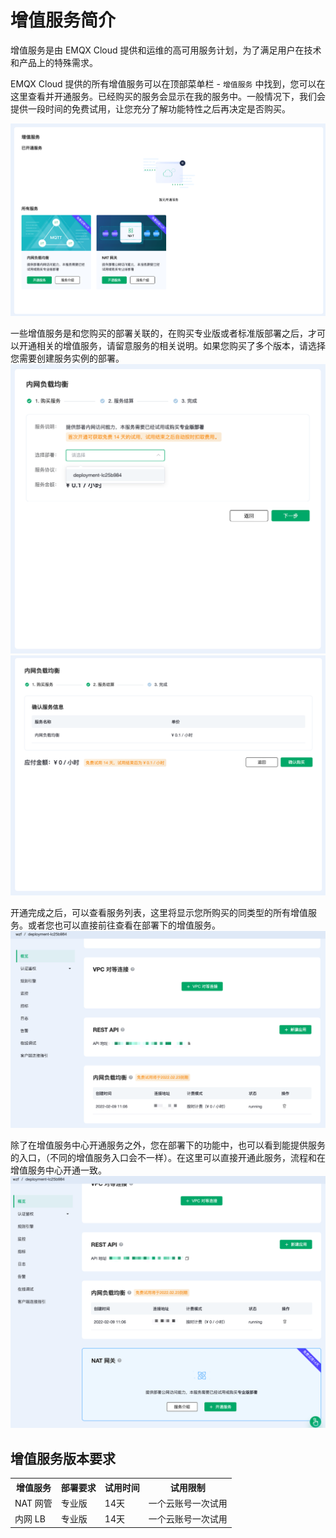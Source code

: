 # 增值服务简介


增值服务是由 EMQX Cloud 提供和运维的高可用服务计划，为了满足用户在技术和产品上的特殊需求。

EMQX Cloud 提供的所有增值服务可以在顶部菜单栏 - `增值服务` 中找到，您可以在这里查看并开通服务。已经购买的服务会显示在我的服务中。一般情况下，我们会提供一段时间的免费试用，让您充分了解功能特性之后再决定是否购买。

![](./_assets/intro_01.png)


一些增值服务是和您购买的部署关联的，在购买专业版或者标准版部署之后，才可以开通相关的增值服务，请留意服务的相关说明。如果您购买了多个版本，请选择您需要创建服务实例的部署。
![](./_assets/intro_02.png)
![](./_assets/intro_03.png)

开通完成之后，可以查看服务列表，这里将显示您所购买的同类型的所有增值服务。或者您也可以直接前往查看在部署下的增值服务。
![](./_assets/intro_04.png)


除了在增值服务中心开通服务之外，您在部署下的功能中，也可以看到能提供服务的入口，（不同的增值服务入口会不一样）。在这里可以直接开通此服务，流程和在增值服务中心开通一致。
![](./_assets/intro_05.png)



## 增值服务版本要求

<table>
   <tr>
      <th>增值服务</th>
      <th>部署要求</th>
      <th>试用时间</th>
      <th>试用限制</th>
   </tr>
   <tr>
      <td>NAT 网管</td>
      <td>专业版</td>
      <td>14天</td>
      <td>一个云账号一次试用</td>
   </tr>
   <tr>
      <td>内网 LB</td>
      <td>专业版</td>
      <td>14天</td>
      <td>一个云账号一次试用</td>
   </tr>
</table>

